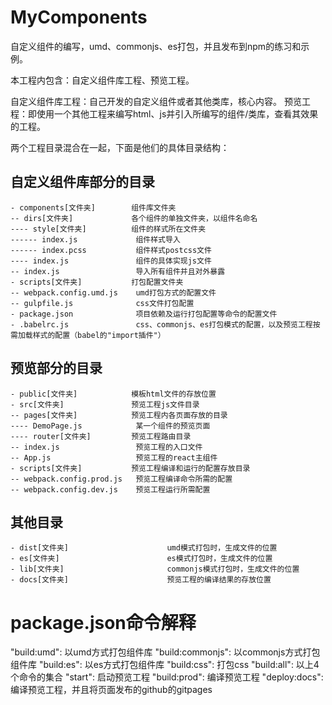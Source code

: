 # MyComponents

自定义组件的编写，umd、commonjs、es打包，并且发布到npm的练习和示例。

本工程内包含：自定义组件库工程、预览工程。

自定义组件库工程：自己开发的自定义组件或者其他类库，核心内容。
预览工程：即使用一个其他工程来编写html、js并引入所编写的组件/类库，查看其效果的工程。

两个工程目录混合在一起，下面是他们的具体目录结构：

## 自定义组件库部分的目录

```
- components[文件夹]        组件库文件夹
-- dirs[文件夹]             各个组件的单独文件夹，以组件名命名
---- style[文件夹]          组件的样式所在文件夹
------ index.js             组件样式导入
------ index.pcss           组件样式postcss文件
---- index.js               组件的具体实现js文件
-- index.js                 导入所有组件并且对外暴露 
- scripts[文件夹]           打包配置文件夹
-- webpack.config.umd.js    umd打包方式的配置文件
-- gulpfile.js              css文件打包配置
- package.json              项目依赖及运行打包配置等命令的配置文件
- .babelrc.js               css、commonjs、es打包模式的配置，以及预览工程按需加载样式的配置（babel的"import插件"）
```

## 预览部分的目录

```
- public[文件夹]            模板html文件的存放位置
- src[文件夹]               预览工程js文件目录
-- pages[文件夹]            预览工程内各页面存放的目录
---- DemoPage.js            某一个组件的预览页面
---- router[文件夹]         预览工程路由目录
-- index.js                 预览工程的入口文件
-- App.js                   预览工程的react主组件
- scripts[文件夹]           预览工程编译和运行的配置存放目录
-- webpack.config.prod.js   预览工程编译命令所需的配置
-- webpack.config.dev.js    预览工程运行所需配置
```

## 其他目录

```
- dist[文件夹]                      umd模式打包时，生成文件的位置
- es[文件夹]                        es模式打包时，生成文件的位置
- lib[文件夹]                       commonjs模式打包时，生成文件的位置
- docs[文件夹]                      预览工程的编译结果的存放位置
```

# package.json命令解释

"build:umd": 以umd方式打包组件库
"build:commonjs": 以commonjs方式打包组件库
"build:es": 以es方式打包组件库
"build:css": 打包css
"build:all": 以上4个命令的集合
"start": 启动预览工程
"build:prod": 编译预览工程
"deploy:docs": 编译预览工程，并且将页面发布的github的gitpages